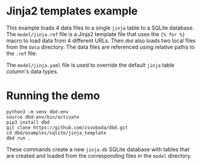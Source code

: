 # Jinja2 templates example
This example loads 4 data files to a single `jinja` table to a SQLite database.
The `model/jinja.ref` file is a Jinja2 template file that uses the `{% for %}` macro to load data 
from 4 different URLs. Then `dbd` also loads two local files from the `data` directory. The data 
files are referenced using relative paths to the `.ref` file.

The `model/jinja.yaml` file is used to override the default `jinja` table column's data types.

# Running the demo 

```shell
python3 -m venv dbd-env
source dbd-env/bin/activate
pip3 install dbd
git clone https://github.com/zsvoboda/dbd.git
cd dbd/examples/sqlite/jinja_template
dbd run . 
```

These commands create a new `jinja.db` SQLite database with tables that are created and loaded 
from the corresponding files in the `model` directory. 
